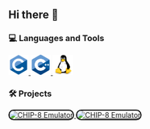 ## Hi there 👋

<p align="left">
</p>

### 💻 Languages and Tools
<p align="left"> <a href="https://www.cprogramming.com/" target="_blank" rel="noreferrer"> <img src="https://raw.githubusercontent.com/devicons/devicon/master/icons/c/c-original.svg" alt="c" width="40" height="40"/> </a> <a href="https://cplusplus.com/" target="_blank" rel="noreferrer"> <img src="https://raw.githubusercontent.com/devicons/devicon/master/icons/cplusplus/cplusplus-original.svg" alt="cplusplus" width="40" height="40"/> </a> <a href="https://www.linux.org/" target="_blank" rel="noreferrer"> <img src="https://raw.githubusercontent.com/devicons/devicon/master/icons/linux/linux-original.svg" alt="linux" width="40" height="40"/> </a> </p>

### 🛠️ Projects
<a href="https://chip8emulatorrot.netlify.app/" target="_blank">
  <img src="https://github.com/user-attachments/assets/83bc0c60-0244-4a26-a528-ecdffff82ed5" alt="CHIP-8 Emulator" width="150" style="border-radius: 50px; border: 2px solid #000;">
</a>
<a href="https://github.com/ROT-byte/PredatorSense" target="_blank">
  <img src="https://github.com/user-attachments/assets/577c9910-d377-43e0-b2b6-e9ec1e3b85ef" alt="CHIP-8 Emulator" width="150" style="border-radius: 50px; border: 2px solid #000;">
</a>
